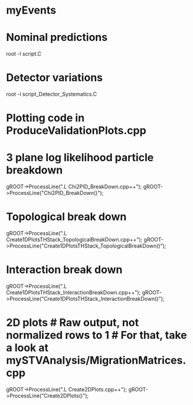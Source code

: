 # myEvents

# Nominal predictions

root -l script.C

# Detector variations

root -l script_Detector_Systematics.C



# Plotting code in ProduceValidationPlots.cpp

# 3 plane log likelihood particle breakdown 
gROOT->ProcessLine(".L Chi2PID_BreakDown.cpp++"); gROOT->ProcessLine("Chi2PID_BreakDown()");

# Topological break down
gROOT->ProcessLine(".L Create1DPlotsTHStack_TopologicalBreakDown.cpp++"); gROOT->ProcessLine("Create1DPlotsTHStack_TopologicalBreakDown()");

# Interaction break down
gROOT->ProcessLine(".L Create1DPlotsTHStack_InteractionBreakDown.cpp++"); gROOT->ProcessLine("Create1DPlotsTHStack_InteractionBreakDown()");

# 2D plots # Raw output, not normalized rows to 1 # For that, take a look at mySTVAnalysis/MigrationMatrices.cpp
gROOT->ProcessLine(".L Create2DPlots.cpp++"); gROOT->ProcessLine("Create2DPlots()");
